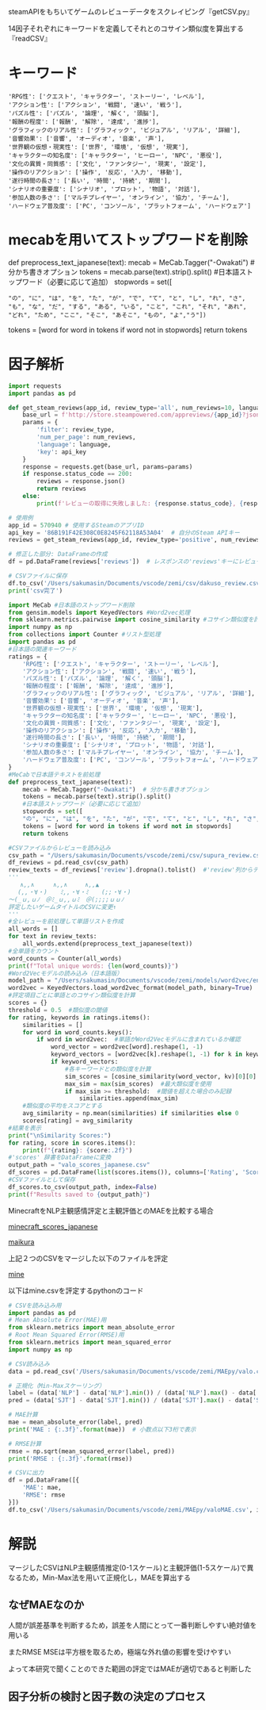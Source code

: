 steamAPIをもちいてゲームのレビューデータをスクレイピング『getCSV.py』

14因子それぞれにキーワードを定義してそれとのコサイン類似度を算出する『readCSV』

# キーワード

    'RPG性': ['クエスト', 'キャラクター', 'ストーリー', 'レベル'],
    'アクション性': ['アクション', '戦闘', '速い', '戦う'],
    'パズル性': ['パズル', '論理', '解く', '頭脳'],
    '報酬の程度': ['報酬', '解除', '達成', '進捗'],
    'グラフィックのリアル性': ['グラフィック', 'ビジュアル', 'リアル', '詳細'],
    '音響効果': ['音響', 'オーディオ', '音楽', '声'],
    '世界観の仮想・現実性': ['世界', '環境', '仮想', '現実'],
    'キャラクターの知名度': ['キャラクター', 'ヒーロー', 'NPC', '悪役'],
    '文化の異質・同質感': ['文化', 'ファンタジー', '現実', '設定'],
    '操作のリアクション': ['操作', '反応', '入力', '移動'],
    '遂行時間の長さ': ['長い', '時間', '持続', '期間'],
    'シナリオの重要度': ['シナリオ', 'プロット', '物語', '対話'],
    '参加人数の多さ': ['マルチプレイヤー', 'オンライン', '協力', 'チーム'],
    'ハードウェア普及度': ['PC', 'コンソール', 'プラットフォーム', 'ハードウェア']


# mecabを用いてストップワードを削除
def preprocess_text_japanese(text):
    mecab = MeCab.Tagger("-Owakati")  # 分かち書きオプション
    tokens = mecab.parse(text).strip().split()
    #日本語ストップワード（必要に応じて追加）
    stopwords = set([
    
    "の", "に", "は", "を", "た", "が", "で", "て", "と", "し", "れ", "さ", "も", "な", "だ", "する", "ある", "いる", "こと", "これ", "それ", "あれ", "どれ", "ため", "ここ", "そこ", "あそこ", "もの", "よ","う"])
    
  tokens = [word for word in tokens if word not in stopwords]
    return tokens


# 因子解析

```python
import requests
import pandas as pd

def get_steam_reviews(app_id, review_type='all', num_reviews=10, language='all', api_key='86B191F42E308C0E8245F62118A53A04'):
    base_url = f'http://store.steampowered.com/appreviews/{app_id}?json=1'
    params = {
        'filter': review_type,
        'num_per_page': num_reviews,
        'language': language,
        'key': api_key
    }
    response = requests.get(base_url, params=params)
    if response.status_code == 200:
        reviews = response.json()
        return reviews
    else:
        print(f'レビューの取得に失敗しました: {response.status_code}, {response.text}')

# 使用例
app_id = 570940 # 使用するSteamのアプリID
api_key = '86B191F42E308C0E8245F62118A53A04'  # 自分のSteam APIキー
reviews = get_steam_reviews(app_id, review_type='positive', num_reviews=10, language='japanese', api_key=api_key)

# 修正した部分: DataFrameの作成
df = pd.DataFrame(reviews['reviews'])  # レスポンスの'reviews'キーにレビューのデータが含まれていると仮定

# CSVファイルに保存
df.to_csv('/Users/sakumasin/Documents/vscode/zemi/csv/dakuso_review.csv', index=False)
print('csv完了')

```

```python
import MeCab #日本語のストップワード削除
from gensim.models import KeyedVectors #Word2vec処理
from sklearn.metrics.pairwise import cosine_similarity #コサイン類似度を計算
import numpy as np
from collections import Counter #リスト型処理
import pandas as pd
#日本語の関連キーワード
ratings = {
    'RPG性': ['クエスト', 'キャラクター', 'ストーリー', 'レベル'],
    'アクション性': ['アクション', '戦闘', '速い', '戦う'],
    'パズル性': ['パズル', '論理', '解く', '頭脳'],
    '報酬の程度': ['報酬', '解除', '達成', '進捗'],
    'グラフィックのリアル性': ['グラフィック', 'ビジュアル', 'リアル', '詳細'],
    '音響効果': ['音響', 'オーディオ', '音楽', '声'],
    '世界観の仮想・現実性': ['世界', '環境', '仮想', '現実'],
    'キャラクターの知名度': ['キャラクター', 'ヒーロー', 'NPC', '悪役'],
    '文化の異質・同質感': ['文化', 'ファンタジー', '現実', '設定'],
    '操作のリアクション': ['操作', '反応', '入力', '移動'],
    '遂行時間の長さ': ['長い', '時間', '持続', '期間'],
    'シナリオの重要度': ['シナリオ', 'プロット', '物語', '対話'],
    '参加人数の多さ': ['マルチプレイヤー', 'オンライン', '協力', 'チーム'],
    'ハードウェア普及度': ['PC', 'コンソール', 'プラットフォーム', 'ハードウェア']
}
#MeCabで日本語テキストを前処理
def preprocess_text_japanese(text):
    mecab = MeCab.Tagger("-Owakati")  # 分かち書きオプション
    tokens = mecab.parse(text).strip().split()
    #日本語ストップワード（必要に応じて追加）
    stopwords = set([
    "の", "に", "は", "を", "た", "が", "で", "て", "と", "し", "れ", "さ", "も", "な", "だ", "する", "ある", "いる", "こと", "これ", "それ", "あれ", "どれ", "ため", "ここ", "そこ", "あそこ", "もの", "よ","う"])
    tokens = [word for word in tokens if word not in stopwords]
    return tokens

#CSVファイルからレビューを読み込み
csv_path = "/Users/sakumasin/Documents/vscode/zemi/csv/supura_review.csv"
df_reviews = pd.read_csv(csv_path)
review_texts = df_reviews['review'].dropna().tolist()  #'review'列からデータを取得
'''
　　∧,,∧ 　　 ∧,,∧　　　∧,,▲
　 (,,・∀・) 　 ﾐ,,・∀・ﾐ 　 (;;・∀・)
～(_ｕ,ｕﾉ　＠ﾐ_ｕ,,ｕﾐ　＠(;;;;ｕｕﾉ
評定したいゲームタイトルのCSVに変更↑
'''
#全レビューを前処理して単語リストを作成
all_words = []
for text in review_texts:
    all_words.extend(preprocess_text_japanese(text))
#全単語をカウント
word_counts = Counter(all_words)
print(f"Total unique words: {len(word_counts)}")
#Word2Vecモデルの読み込み（日本語版）
model_path = "/Users/sakumasin/Documents/vscode/zemi/models/word2vec/entity_vector/entity_vector.model.bin"  # 日本語Word2Vecモデルのパス
word2vec = KeyedVectors.load_word2vec_format(model_path, binary=True)
#評定項目ごとに単語とのコサイン類似度を計算
scores = {}
threshold = 0.5  #類似度の閾値
for rating, keywords in ratings.items():
    similarities = []
    for word in word_counts.keys():
        if word in word2vec:  #単語がWord2Vecモデルに含まれているか確認
            word_vector = word2vec[word].reshape(1, -1)
            keyword_vectors = [word2vec[k].reshape(1, -1) for k in keywords if k in word2vec]
            if keyword_vectors:
                #各キーワードとの類似度を計算
                sim_scores = [cosine_similarity(word_vector, kv)[0][0] for kv in keyword_vectors]
                max_sim = max(sim_scores)  #最大類似度を使用
                if max_sim >= threshold:  #閾値を超えた場合のみ記録
                    similarities.append(max_sim)
    #類似度の平均をスコアとする
    avg_similarity = np.mean(similarities) if similarities else 0
    scores[rating] = avg_similarity
#結果を表示
print("\nSimilarity Scores:")
for rating, score in scores.items():
    print(f"{rating}: {score:.2f}")
#'scores' 辞書をDataFrameに変換
output_path = "valo_scores_japanese.csv"
df_scores = pd.DataFrame(list(scores.items()), columns=['Rating', 'Score'])
#CSVファイルとして保存
df_scores.to_csv(output_path, index=False)
print(f"Results saved to {output_path}")
```

MinecraftをNLP主観感情評定と主観評価とのMAEを比較する場合

[minecraft_scores_japanese](https://www.notion.so/1d2d89563f3381e89446cd0d7b72cdb2?pvs=21)

[maikura](https://www.notion.so/1d2d89563f3381b2a514ed3404ea83fe?pvs=21)

上記２つのCSVをマージした以下のファイルを評定

[mine](https://www.notion.so/1d2d89563f3381eb8863d765d5849951?pvs=21)

以下はmine.csvを評定するpythonのコード

```python
# CSVを読み込み用
import pandas as pd
# Mean Absolute Error(MAE)用
from sklearn.metrics import mean_absolute_error
# Root Mean Squared Error(RMSE)用
from sklearn.metrics import mean_squared_error
import numpy as np

# CSV読み込み
data = pd.read_csv('/Users/sakumasin/Documents/vscode/zemi/MAEpy/valo.csv')

# 正規化（Min-Maxスケーリング）
label = (data['NLP'] - data['NLP'].min()) / (data['NLP'].max() - data['NLP'].min())
pred = (data['SJT'] - data['SJT'].min()) / (data['SJT'].max() - data['SJT'].min())

# MAE計算
mae = mean_absolute_error(label, pred)
print('MAE : {:.3f}'.format(mae))  # 小数点以下3桁で表示

# RMSE計算
rmse = np.sqrt(mean_squared_error(label, pred))
print('RMSE : {:.3f}'.format(rmse))

# CSVに出力　
df = pd.DataFrame([{
    'MAE': mae,
    'RMSE': rmse
}])
df.to_csv('/Users/sakumasin/Documents/vscode/zemi/MAEpy/valoMAE.csv', index=False, encoding='UTF-8')

```

# 解説

マージしたCSVはNLP主観感情推定(0-1スケール)と主観評価(1-5スケール)で異なるため，Min-Max法を用いて正規化し，MAEを算出する

## なぜMAEなのか

人間が誤差基準を判断するため，誤差を人間にとって一番判断しやすい絶対値を用いる

またRMSE MSEは平方根を取るため，極端な外れ値の影響を受けやすい

よって本研究で聞くことのできた範囲の評定ではMAEが適切であると判断した

## 因子分析の検討と因子数の決定のプロセス
